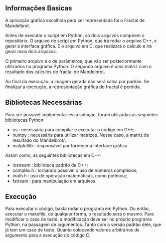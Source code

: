 ## Informações Basicas
A aplicação gráfica escolhida para ser representada foi o Fractal de Mandelbrot.

Antes de executar o script em Python, só dois arquivos compõem o repositório.
O arquivo de script em Python, que irá rodar o arquivo C++, e gerar a interface gráfica.
E o arquivo em C. que realizará o calculo e irá gerar mais dois arquivos.

O primeiro arquivo é o de parâmetros, que vão ser posteriormente utilizados no programa Python.
O segundo arquivo é uma matriz com o resultado dos cálculos do fractal de Mandelbrot.

Ao final da execução. a imagem gerada não será salva por padrão. Se finalizar a execução, a representação gráfica do fractal é perdida.

## Bibliotecas Necessárias
Para ser possível implementar essa solução, foram utilizadas as seguintes bibliotecas Python
* os : necessária para compilar e executar o código em C++;
* numpy : necessária para utilizar matrizes. Nesse caso, a matriz de resultado do Mandelbrot/;
* matplotlib : responsável por fornecer a interface gráfica.

Assim como, as seguintes bibliotecas em C++:
* iostream : biblioteca padrão de C++;
* complex.h : tornando possível o uso de números complexos;
* math.h : uso de operação matemáticas, como potência;
* fstream : para manipulação em arquivos.

## Execução 
Para executar o código, basta rodar o programa em Python.
Ou então, executar o makefile, de qualquer forma, o resultado será o mesmo. Para modificar o caso de teste, a modificação deve ser no próprio programa Python, na passagem de argumentos.
Tanto com a versão padrão dele, que já tem um caso de teste. Quanto colocando valores arbitrários de argumento para a execução do código C.
